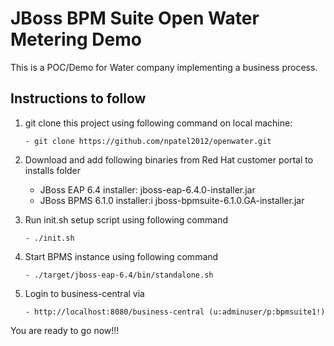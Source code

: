 JBoss BPM Suite Open Water Metering Demo
========================================
This is a POC/Demo for Water company implementing a business process.


Instructions to follow
----------------------


1. git clone this project using following command on local machine:
	```
	- git clone https://github.com/npatel2012/openwater.git	
	```

2. Download and add following binaries from Red Hat customer portal to installs folder
	- JBoss EAP 6.4 installer: jboss-eap-6.4.0-installer.jar
	- JBoss BPMS 6.1.0 installer:i jboss-bpmsuite-6.1.0.GA-installer.jar

3. Run init.sh setup script using following command	
	```
	- ./init.sh
	```

4. Start BPMS instance using following command	
	```
	- ./target/jboss-eap-6.4/bin/standalone.sh	
	```

5. Login to business-central via	
	```
	- http://localhost:8080/business-central (u:adminuser/p:bpmsuite1!)
	```


You are ready to go now!!!
